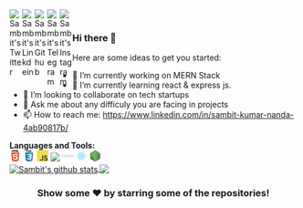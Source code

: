 <a href="https://twitter.com">
  <img align="left" alt="Sambit's Twitter" width="22px" src="https://cdn.jsdelivr.net/npm/simple-icons@v3/icons/twitter.svg" />
</a>
<a href="https://www.linkedin.com/in/sambit-kumar-nanda-4ab90817b/">
  <img align="left" alt="Sambit's Linkdein" width="22px" src="https://cdn.jsdelivr.net/npm/simple-icons@v3/icons/linkedin.svg" />
</a>
<a href="https://github.com/SAMBIT20">
  <img align="left" alt="Sambit's Github" width="22px" src="https://cdn.jsdelivr.net/npm/simple-icons@v3/icons/github.svg" />
</a>
<a href="https://t.me/">
  <img align="left" alt="Sambit's Telegram" width="22px" src="https://cdn.jsdelivr.net/npm/simple-icons@v3/icons/telegram.svg" />
</a>
<a href="https://www.instagram.com/sambit_dev/?hl=en">
  <img align="left" alt="Sambit's Instagram" width="22px" src="https://cdn.jsdelivr.net/npm/simple-icons@v3/icons/instagram.svg" />
</a>
<br/>

### Hi there 👋
Here are some ideas to get you started:

- 🔭 I’m currently working on MERN Stack
- 🌱 I’m currently learning react & express js.
- 👯 I’m looking to collaborate on tech startups
- 💬 Ask me about any difficuly you are facing in projects
- 📫 How to reach me: https://www.linkedin.com/in/sambit-kumar-nanda-4ab90817b/

**Languages and Tools:**  
<code><img height="20" src="https://raw.githubusercontent.com/github/explore/80688e429a7d4ef2fca1e82350fe8e3517d3494d/topics/html/html.png"></code>
<code><img height="20" src="https://raw.githubusercontent.com/github/explore/80688e429a7d4ef2fca1e82350fe8e3517d3494d/topics/css/css.png"></code>
<code><img height="20" src="https://raw.githubusercontent.com/github/explore/80688e429a7d4ef2fca1e82350fe8e3517d3494d/topics/javascript/javascript.png"></code>
<code><img height="20" src="https://raw.githubusercontent.com/mongodb-js/leaf/master/dist/mongodb-leaf_256x256.png"></code>
<code><img height="20" src="https://raw.githubusercontent.com/github/explore/80688e429a7d4ef2fca1e82350fe8e3517d3494d/topics/express/express.png"></code>
<code><img height="20" src="https://raw.githubusercontent.com/github/explore/80688e429a7d4ef2fca1e82350fe8e3517d3494d/topics/react/react.png"></code>
<code><img height="20" src="https://raw.githubusercontent.com/github/explore/80688e429a7d4ef2fca1e82350fe8e3517d3494d/topics/nodejs/nodejs.png"></code>  
<a href="https://github.com/SAMBIT20">
 <img align="center" src="https://github-readme-stats.vercel.app/api?username=SAMBIT20&show_icons=true&theme=tokyonight" alt="Sambit's github stats"/>
</a>
<a href="https://github.com/SAMBIT20">
  <img align="center" src="https://github-readme-stats.vercel.app/api/top-langs/?username=SAMBIT20&layout=compact" />
</a>

<div align="center">

### Show some ❤️ by starring some of the repositories!

</div>

